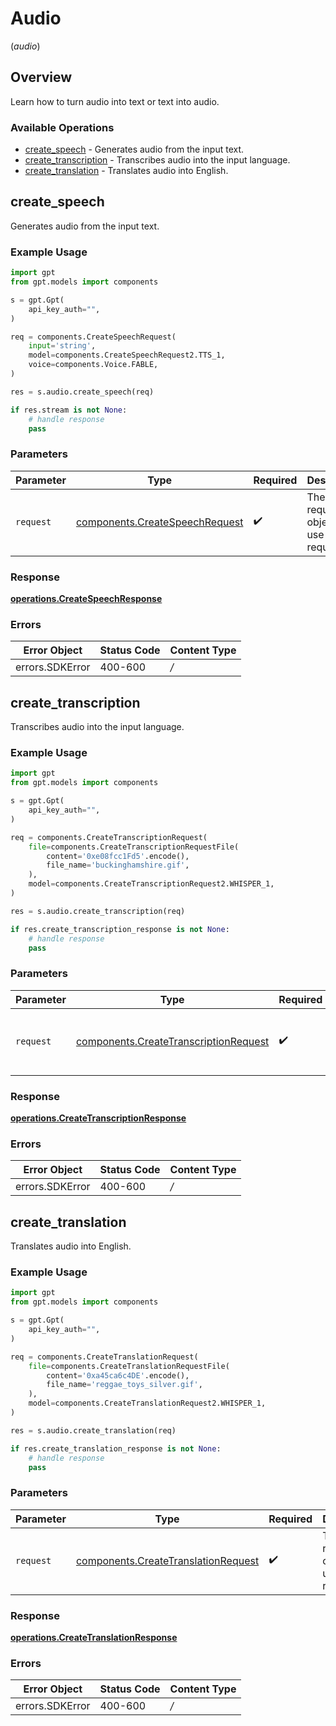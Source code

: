 # Audio
(*audio*)

## Overview

Learn how to turn audio into text or text into audio.

### Available Operations

* [create_speech](#create_speech) - Generates audio from the input text.
* [create_transcription](#create_transcription) - Transcribes audio into the input language.
* [create_translation](#create_translation) - Translates audio into English.

## create_speech

Generates audio from the input text.

### Example Usage

```python
import gpt
from gpt.models import components

s = gpt.Gpt(
    api_key_auth="",
)

req = components.CreateSpeechRequest(
    input='string',
    model=components.CreateSpeechRequest2.TTS_1,
    voice=components.Voice.FABLE,
)

res = s.audio.create_speech(req)

if res.stream is not None:
    # handle response
    pass
```

### Parameters

| Parameter                                                                        | Type                                                                             | Required                                                                         | Description                                                                      |
| -------------------------------------------------------------------------------- | -------------------------------------------------------------------------------- | -------------------------------------------------------------------------------- | -------------------------------------------------------------------------------- |
| `request`                                                                        | [components.CreateSpeechRequest](../../models/components/createspeechrequest.md) | :heavy_check_mark:                                                               | The request object to use for the request.                                       |


### Response

**[operations.CreateSpeechResponse](../../models/operations/createspeechresponse.md)**
### Errors

| Error Object    | Status Code     | Content Type    |
| --------------- | --------------- | --------------- |
| errors.SDKError | 400-600         | */*             |

## create_transcription

Transcribes audio into the input language.

### Example Usage

```python
import gpt
from gpt.models import components

s = gpt.Gpt(
    api_key_auth="",
)

req = components.CreateTranscriptionRequest(
    file=components.CreateTranscriptionRequestFile(
        content='0xe08fcc1Fd5'.encode(),
        file_name='buckinghamshire.gif',
    ),
    model=components.CreateTranscriptionRequest2.WHISPER_1,
)

res = s.audio.create_transcription(req)

if res.create_transcription_response is not None:
    # handle response
    pass
```

### Parameters

| Parameter                                                                                      | Type                                                                                           | Required                                                                                       | Description                                                                                    |
| ---------------------------------------------------------------------------------------------- | ---------------------------------------------------------------------------------------------- | ---------------------------------------------------------------------------------------------- | ---------------------------------------------------------------------------------------------- |
| `request`                                                                                      | [components.CreateTranscriptionRequest](../../models/components/createtranscriptionrequest.md) | :heavy_check_mark:                                                                             | The request object to use for the request.                                                     |


### Response

**[operations.CreateTranscriptionResponse](../../models/operations/createtranscriptionresponse.md)**
### Errors

| Error Object    | Status Code     | Content Type    |
| --------------- | --------------- | --------------- |
| errors.SDKError | 400-600         | */*             |

## create_translation

Translates audio into English.

### Example Usage

```python
import gpt
from gpt.models import components

s = gpt.Gpt(
    api_key_auth="",
)

req = components.CreateTranslationRequest(
    file=components.CreateTranslationRequestFile(
        content='0xa45ca6c4DE'.encode(),
        file_name='reggae_toys_silver.gif',
    ),
    model=components.CreateTranslationRequest2.WHISPER_1,
)

res = s.audio.create_translation(req)

if res.create_translation_response is not None:
    # handle response
    pass
```

### Parameters

| Parameter                                                                                  | Type                                                                                       | Required                                                                                   | Description                                                                                |
| ------------------------------------------------------------------------------------------ | ------------------------------------------------------------------------------------------ | ------------------------------------------------------------------------------------------ | ------------------------------------------------------------------------------------------ |
| `request`                                                                                  | [components.CreateTranslationRequest](../../models/components/createtranslationrequest.md) | :heavy_check_mark:                                                                         | The request object to use for the request.                                                 |


### Response

**[operations.CreateTranslationResponse](../../models/operations/createtranslationresponse.md)**
### Errors

| Error Object    | Status Code     | Content Type    |
| --------------- | --------------- | --------------- |
| errors.SDKError | 400-600         | */*             |
